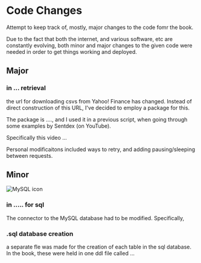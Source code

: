 # Code Changes
Attempt to keep track of, mostly, major changes to the code fomr the book.

Due to the fact that both the internet, and various software, etc are constantly evolving, both minor and major changes to the given code were needed in order to get things working and deployed.

## Major
### in ... retrieval
the url for downloading csvs from Yahoo! Finance has changed. Instead of direct construction of this URL, I've decided to employ a package for this.

The package is ...., and I used it in a previous script, when going through some examples by Sentdex (on YouTube).

Specifically this video ...

Personal modificaitons included ways to retry, and adding pausing/sleeping between requests.

## Minor
![MySQL icon](https://media.licdn.com/dms/image/C4D0BAQFqVGAsoMsnNw/company-logo_200_200/0?e=1555545600&v=beta&t=gJsqIF24vS-zYYiHrnvvpuuaT1v03TfdF6n6xMsn-TY)
### in ..... for sql
The connector to the MySQL database had to be modified.
Specifically,

### .sql database creation
a separate fle was made for the creation of each table in the sql database. In the book, these were held in one ddl file called ...


